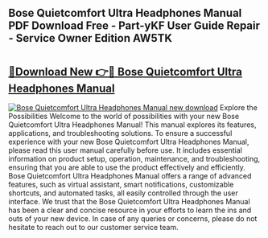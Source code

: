 ## Bose Quietcomfort Ultra Headphones Manual PDF Download Free - Part-yKF User Guide Repair - Service Owner Edition AW5TK

# <h2><a href="http://bc16143.oget.top/?id=Bose+Quietcomfort+Ultra+Headphones+Manual">🔗Download New 👉🔴 Bose Quietcomfort Ultra Headphones Manual</a></h2>

[![Bose Quietcomfort Ultra Headphones Manual new download](https://i.imgur.com/5g1atiW.png)](http://bc16143.oget.top/?id=Bose+Quietcomfort+Ultra+Headphones+Manual)
Explore the Possibilities Welcome to the world of possibilities with your new Bose Quietcomfort Ultra Headphones Manual! This manual explores its features, applications, and troubleshooting solutions. To ensure a successful experience with your new Bose Quietcomfort Ultra Headphones Manual, please read this user manual carefully before use. It includes essential information on product setup, operation, maintenance, and troubleshooting, ensuring that you are able to use the product effectively and efficiently. Bose Quietcomfort Ultra Headphones Manual offers a range of advanced features, such as virtual assistant, smart notifications, customizable shortcuts, and automated tasks, all easily controlled through the user interface. We trust that the Bose Quietcomfort Ultra Headphones Manual has been a clear and concise resource in your efforts to learn the ins and outs of your new device. In case of any queries or concerns, please do not hesitate to reach out to our customer service team.
